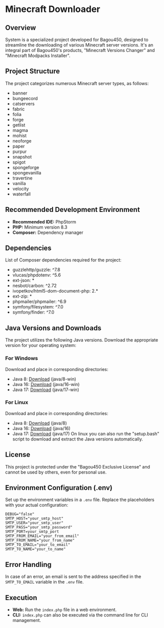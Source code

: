 # Minecraft Downloader

## Overview
System is a specialized project developed for Bagou450, designed to streamline the downloading of various Minecraft server versions. It's an integral part of Bagou450's products, "Minecraft Versions Changer" and "Minecraft Modpacks Installer".

## Project Structure
The project categorizes numerous Minecraft server types, as follows:
- banner
- bungeecord
- catservers
- fabric
- folia
- forge
- getlist
- magma
- mohist
- neoforge
- paper
- purpur
- snapshot
- spigot
- spongeforge
- spongevanilla
- travertine
- vanilla
- velocity
- waterfall

## Recommended Development Environment
- **Recommended IDE:** PhpStorm
- **PHP:** Minimum version 8.3
- **Composer:** Dependency manager

## Dependencies
List of Composer dependencies required for the project:
- guzzlehttp/guzzle: ^7.8
- vlucas/phpdotenv: ^5.6
- ext-json: *
- nesbot/carbon: ^2.72
- ivopetkov/html5-dom-document-php: 2.*
- ext-zip: *
- phpmailer/phpmailer: ^6.9
- symfony/filesystem: ^7.0
- symfony/finder: ^7.0

## Java Versions and Downloads
The project utilizes the following Java versions. Download the appropriate version for your operating system:

### For Windows
Download and place in corresponding directories:
- Java 8: [Download](https://builds.openlogic.com/downloadJDK/openlogic-openjdk-jre/8u392-b08/openlogic-openjdk-jre-8u392-b08-windows-x64.zip) (java/8-win)
- Java 16: [Download](https://github.com/adoptium/temurin16-binaries/releases/download/jdk-16.0.2%2B7/OpenJDK16U-jdk_x64_windows_hotspot_16.0.2_7.zip) (java/16-win)
- Java 17: [Download](https://builds.openlogic.com/downloadJDK/openlogic-openjdk-jre/17.0.9+9/openlogic-openjdk-jre-17.0.9+9-windows-x64.zip) (java/17-win)

### For Linux
Download and place in corresponding directories:
- Java 8: [Download](https://builds.openlogic.com/downloadJDK/openlogic-openjdk-jre/8u392-b08/openlogic-openjdk-jre-8u392-b08-linux-x64.tar.gz) (java/8)
- Java 16: [Download](https://github.com/adoptium/temurin16-binaries/releases/download/jdk-16.0.2%2B7/OpenJDK16U-jdk_x64_linux_hotspot_16.0.2_7.tar.gz) (java/16)
- Java 17: [Download](https://builds.openlogic.com/downloadJDK/openlogic-openjdk-jre/17.0.9+9/openlogic-openjdk-jre-17.0.9+9-linux-x64.tar.gz) (java/17)
On linux you can also run the "setup.bash" script to download and extract the Java versions automatically.

## License
This project is protected under the "Bagou450 Exclusive License" and cannot be used by others, even for personal use.

## Environment Configuration (.env)
Set up the environment variables in a `.env` file. Replace the placeholders with your actual configuration:
```dotenv
DEBUG="false"
SMTP_HOST="your_smtp_host"
SMTP_USER="your_smtp_user"
SMTP_PASS="your_smtp_password"
SMTP_PORT=your_smtp_port
SMTP_FROM_EMAIL="your_from_email"
SMTP_FROM_NAME="your_from_name"
SMTP_TO_EMAIL="your_to_email"
SMTP_TO_NAME="your_to_name"
```

## Error Handling
In case of an error, an email is sent to the address specified in the `SMTP_TO_EMAIL` variable in the `.env` file.

## Execution
- **Web:** Run the `index.php` file in a web environment.
- **CLI:** `index.php` can also be executed via the command line for CLI management.
